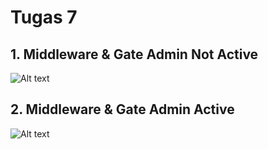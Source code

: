 # Tugas 7

## 1. Middleware & Gate Admin Not Active

![Alt text](<screenshot/tugas7/1.png.png>)

## 2. Middleware & Gate Admin Active

![Alt text](<screenshot/tugas7/2.png.png>)

